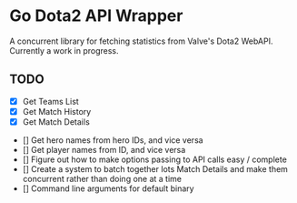 Go Dota2 API Wrapper
=====================

A concurrent library for fetching statistics from Valve's Dota2 WebAPI.
Currently a work in progress.

TODO
----

- [x] Get Teams List
- [x] Get Match History
- [x] Get Match Details
- [] Get hero names from hero IDs, and vice versa
- [] Get player names from ID, and vice versa
- [] Figure out how to make options passing to API calls easy / complete
- [] Create a system to batch together lots Match Details and make them concurrent rather than doing one at a time
- [] Command line arguments for default binary
